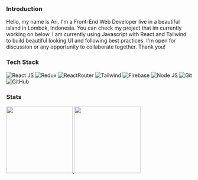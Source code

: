 ### Introduction
Hello, my name is Ari. I'm a Front-End Web Developer live in a beautiful island in Lombok, Indonesia. You can check my project that im currently working on below. I am currently using Javascript with React and Tailwind to build beautiful looking UI and following best practices. I'm open for discussion or any opportunity to collaborate together. Thank you!

### Tech Stack
![React JS](https://img.shields.io/badge/-React-333333?style=flat&logo=react)
![Redux](https://img.shields.io/badge/-Redux-333333?style=flat&logo=redux)
![ReactRouter](https://img.shields.io/badge/-React%20Router-333333?style=flat&logo=reactrouter)
![Tailwind](https://img.shields.io/badge/-Tailwind-333333?style=flat&logo=tailwindcss)
![Firebase](https://img.shields.io/badge/-Firebase-333333?style=flat&logo=firebase)
![Node JS](https://img.shields.io/badge/-Node%20JS-333333?style=flat&logo=node.js)
![Git](https://img.shields.io/badge/-Git-333333?style=flat&logo=git)
![GitHub](https://img.shields.io/badge/-GitHub-333333?style=flat&logo=github)

### Stats
<p align="left">
<a href="https://github.com/arialghifari">
  <img height="180em" src="https://github-readme-stats-eight-theta.vercel.app/api?username=arialghifari&show_icons=true&include_all_commits=true&count_private=true&title_color=C9D1D9&icon_color=C9D1D9&text_color=9f9f9f&border_color=61dafb&bg_color=0D1117"/>
  <img height="180em" src="https://github-readme-stats-eight-theta.vercel.app/api/top-langs/?username=arialghifari&layout=compact&langs_count=8&title_color=C9D1D9&border_color=61dafb&icon_color=61dafb&text_color=C9D1D9&border_radius=20&bg_color=0D1117"/>
</a>
</p>
